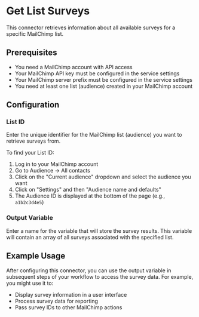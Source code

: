 # Get List Surveys

This connector retrieves information about all available surveys for a specific MailChimp list.

## Prerequisites

- You need a MailChimp account with API access
- Your MailChimp API key must be configured in the service settings
- Your MailChimp server prefix must be configured in the service settings
- You need at least one list (audience) created in your MailChimp account

## Configuration

### List ID

Enter the unique identifier for the MailChimp list (audience) you want to retrieve surveys from. 

To find your List ID:
1. Log in to your MailChimp account
2. Go to Audience → All contacts
3. Click on the "Current audience" dropdown and select the audience you want
4. Click on "Settings" and then "Audience name and defaults"
5. The Audience ID is displayed at the bottom of the page (e.g., `a1b2c3d4e5`)

### Output Variable

Enter a name for the variable that will store the survey results. This variable will contain an array of all surveys associated with the specified list.

## Example Usage

After configuring this connector, you can use the output variable in subsequent steps of your workflow to access the survey data. For example, you might use it to:

- Display survey information in a user interface
- Process survey data for reporting
- Pass survey IDs to other MailChimp actions